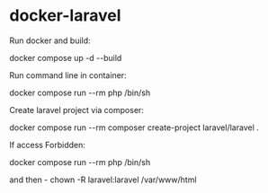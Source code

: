 # docker-laravel

Run docker and build:

docker compose up -d --build

Run command line in container:

docker compose run --rm php /bin/sh

Create laravel project via composer:

docker compose run --rm composer create-project laravel/laravel .

If access Forbidden:

docker compose run --rm php /bin/sh

and then - 
chown -R laravel:laravel /var/www/html

